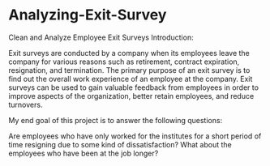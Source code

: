 # Analyzing-Exit-Survey

Clean and Analyze Employee Exit Surveys
Introduction:

Exit surveys are conducted by a company when its employees leave the company for various reasons such as retirement, contract expiration, resignation, and termination. The primary purpose of an exit survey is to find out the overall work experience of an employee at the company. Exit surveys can be used to gain valuable feedback from employees in order to improve aspects of the organization, better retain employees, and reduce turnovers.

My end goal of this project is to answer the following questions:

Are employees who have only worked for the institutes for a short period of time resigning due to some kind of dissatisfaction?
What about the employees who have been at the job longer?
